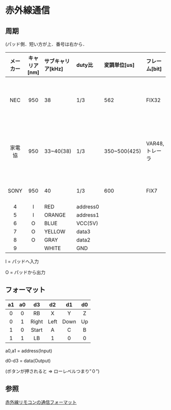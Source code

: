 # 赤外線通信

## 周期
(パッド側．短い方が上．番号は右から．

|メーカー|キャリア[nm]|サブキャリア[kHz]|duty比|変調単位[us]|フレーム[bit]|データ(bit)|
|:-:|:-:|:-|:-|:-|:-|:-|
|NEC|950|38|1/3|562|FIX32|8（データ） + 8（データ反転）|
|家電協|950|33~40(38)|1/3|350~500(425)|VAR48,トレーラ|16（カスタムコード） + 4（パリティ）|
|SONY|950|40|1/3|600|FIX7|5/8/13のアドレス|
| 4| I | RED   | address0 |
| 5| I | ORANGE| address1 |
| 6| O | BLUE  | VCC(5V)  |
| 7| O | YELLOW| data3    |
| 8| O | GRAY  | data2    |
| 9|   | WHITE | GND      |

I = パッドへ入力

O = パッドから出力

## フォーマット
|a1|a0|   d3|  d2|  d1|d0|
|:-:|:-:|:-:|:-:|:-:|:-:|
| 0| 0|   RB|   X|   Y| Z|
| 0| 1|Right|Left|Down|Up|
| 1| 0|Start|   A|   C| B|
| 1| 1|   LB|   1|   0| 0|

a0,a1 = address(Input)

d0-d3 = data(Output)

(ボタンが押されると => ローレベルつまり”０”)

## 参照
[赤外線リモコンの通信フォーマット](http://elm-chan.org/docs/ir_format.html)
